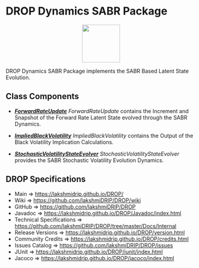 # DROP Dynamics SABR Package

<p align="center"><img src="https://github.com/lakshmiDRIP/DROP/blob/master/DRIP_Logo.gif?raw=true" width="100"></p>

DROP Dynamics SABR Package implements the SABR Based Latent State Evolution.

## Class Components

 * [***ForwardRateUpdate***](https://github.com/lakshmiDRIP/DROP/tree/master/src/main/java/org/drip/dynamics/lmm/ForwardRateUpdate.java)
 <i>ForwardRateUpdate</i> contains the Increment and Snapshot of the Forward Rate Latent State evolved
 through the SABR Dynamics.

 * [***ImpliedBlackVolatility***](https://github.com/lakshmiDRIP/DROP/tree/master/src/main/java/org/drip/dynamics/lmm/ImpliedBlackVolatility.java)
 <i>ImpliedBlackVolatility</i> contains the Output of the Black Volatility Implication Calculations.

 * [***StochasticVolatilityStateEvolver***](https://github.com/lakshmiDRIP/DROP/tree/master/src/main/java/org/drip/dynamics/lmm/StochasticVolatilityStateEvolver.java)
 <i>StochasticVolatilityStateEvolver</i> provides the SABR Stochastic Volatility Evolution Dynamics.


## DROP Specifications

 * Main                     => https://lakshmidrip.github.io/DROP/
 * Wiki                     => https://github.com/lakshmiDRIP/DROP/wiki
 * GitHub                   => https://github.com/lakshmiDRIP/DROP
 * Javadoc                  => https://lakshmidrip.github.io/DROP/Javadoc/index.html
 * Technical Specifications => https://github.com/lakshmiDRIP/DROP/tree/master/Docs/Internal
 * Release Versions         => https://lakshmidrip.github.io/DROP/version.html
 * Community Credits        => https://lakshmidrip.github.io/DROP/credits.html
 * Issues Catalog           => https://github.com/lakshmiDRIP/DROP/issues
 * JUnit                    => https://lakshmidrip.github.io/DROP/junit/index.html
 * Jacoco                   => https://lakshmidrip.github.io/DROP/jacoco/index.html
